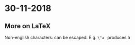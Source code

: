 # 30-11-2018

<!--TOC-->

## More on LaTeX

Non-english characters: can be escaped. E.g. `\"a ` produces ä 

